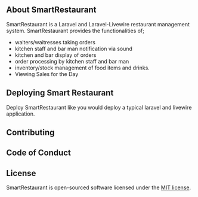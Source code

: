 ## About SmartRestaurant

SmartRestaurant is a Laravel and Laravel-Livewire restaurant management system. SmartRestaurant provides the functionalities of;
 - waiters/waitresses taking orders
 - kitchen staff and bar man notification via sound
 - kitchen and bar display of orders
 - order processing by kitchen staff and bar man
 - inventory/stock management of food items and drinks.
 - Viewing Sales for the Day

## Deploying Smart Restaurant

Deploy SmartRestaurant like you would deploy a typical laravel and livewire application. 


## Contributing

## Code of Conduct


## License

SmartRestaurant is open-sourced software licensed under the [MIT license](https://opensource.org/licenses/MIT).

